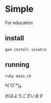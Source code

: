 # Simple

For education

## install

    gem install sinatra

## running

    ruby main.rb


٩(ˊᗜˋ*)و

おはようございます
